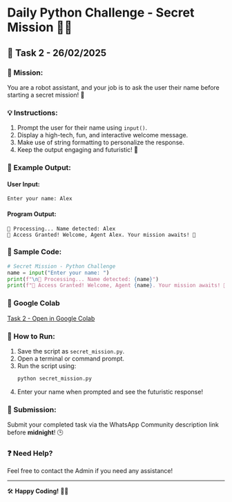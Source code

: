# Daily Python Challenge - Secret Mission 🤖💬

## 📌 Task 2 - 26/02/2025

### 🎯 Mission:
You are a robot assistant, and your job is to ask the user their name before starting a secret mission! 🚀

### 💡 Instructions:
1. Prompt the user for their name using `input()`.
2. Display a high-tech, fun, and interactive welcome message.
3. Make use of string formatting to personalize the response.
4. Keep the output engaging and futuristic! 🤖

### 🔎 Example Output:
#### User Input:
```
Enter your name: Alex
```
#### Program Output:
```
🔹 Processing... Name detected: Alex
🔹 Access Granted! Welcome, Agent Alex. Your mission awaits! 🚀
```

### 📝 Sample Code:
```python
# Secret Mission - Python Challenge
name = input("Enter your name: ")
print(f"\n🔹 Processing... Name detected: {name}")
print(f"🔹 Access Granted! Welcome, Agent {name}. Your mission awaits! 🚀")
```

### 🔗 Google Colab
[Task 2 - Open in Google Colab](https://colab.research.google.com/drive/1e2sBxP61_0qOfhDnYWoFANwuNahIiVf4?usp=sharing)


### 🚀 How to Run:
1. Save the script as `secret_mission.py`.
2. Open a terminal or command prompt.
3. Run the script using:
   ```bash
   python secret_mission.py
   ```
4. Enter your name when prompted and see the futuristic response!

### 📢 Submission:
Submit your completed task via the WhatsApp Community description link before **midnight**! 🕒

### ❓ Need Help?
Feel free to contact the Admin if you need any assistance!

---
🛠 **Happy Coding!** 🐍🎉

